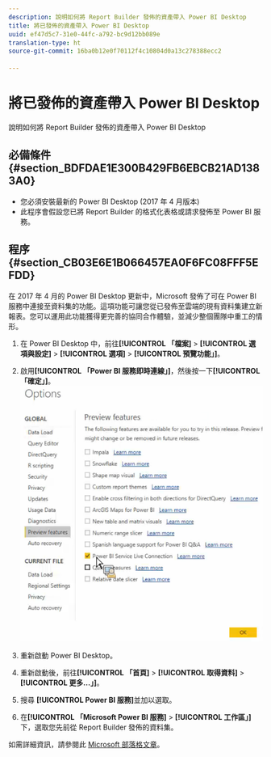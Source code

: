 ```yaml
---
description: 說明如何將 Report Builder 發佈的資產帶入 Power BI Desktop
title: 將已發佈的資產帶入 Power BI Desktop
uuid: ef47d5c7-31e0-44fc-a792-bc9d12bb089e
translation-type: ht
source-git-commit: 16ba0b12e0f70112f4c10804d0a13c278388ecc2

---
```



# 將已發佈的資產帶入 Power BI Desktop

說明如何將 Report Builder 發佈的資產帶入 Power BI Desktop

## 必備條件 {#section_BDFDAE1E300B429FB6EBCB21AD1383A0}

* 您必須安裝最新的 Power BI Desktop (2017 年 4 月版本)
* 此程序會假設您已將 Report Builder 的格式化表格或請求發佈至 Power BI 服務。

## 程序 {#section_CB03E6E1B066457EA0F6FC08FFF5EFDD}

在 2017 年 4 月的 Power BI Desktop 更新中，Microsoft 發佈了可在 Power BI 服務中連接至資料集的功能。這項功能可讓您從已發佈至雲端的現有資料集建立新報表。您可以運用此功能獲得更完善的協同合作體驗，並減少整個團隊中重工的情形。

1. 在 Power BI Desktop 中，前往&#x200B;**[!UICONTROL 「檔案]** > **[!UICONTROL 選項與設定]** > **[!UICONTROL 選項]** > **[!UICONTROL 預覽功能」]**。
1. 啟用&#x200B;**[!UICONTROL 「Power BI 服務即時連線」]**，然後按一下&#x200B;**[!UICONTROL 「確定」]**。![](assets/bi-preview-features.png)

1. 重新啟動 Power BI Desktop。
1. 重新啟動後，前往&#x200B;**[!UICONTROL 「首頁]** > **[!UICONTROL 取得資料]** > **[!UICONTROL 更多...」]**。
1. 搜尋 **[!UICONTROL Power BI 服務]**&#x200B;並加以選取。
1. 在&#x200B;**[!UICONTROL 「Microsoft Power BI 服務]** > **[!UICONTROL 工作區」]**&#x200B;下，選取您先前從 Report Builder 發佈的資料集。

如需詳細資訊，請參閱此 [Microsoft 部落格文章](https://powerbi.microsoft.com/zh-tw/blog/connecting-to-datasets-in-the-power-bi-service-from-desktop/)。
